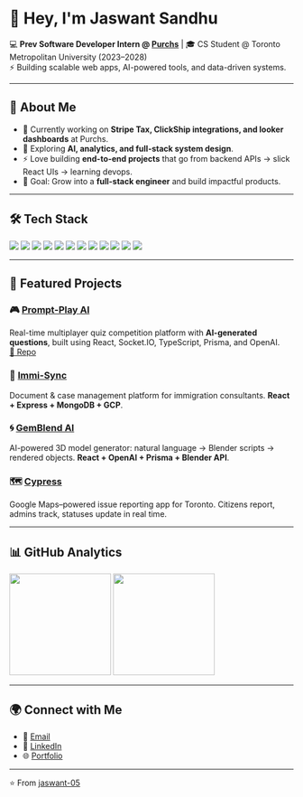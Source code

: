 # 👋 Hey, I'm Jaswant Sandhu  

💻 **Prev Software Developer Intern @ [Purchs](https://purchs.io)** | 🎓 CS Student @ Toronto Metropolitan University (2023–2028)  
⚡ Building scalable web apps, AI-powered tools, and data-driven systems.  

---

## 🚀 About Me  
- 🔭 Currently working on **Stripe Tax, ClickShip integrations, and looker dashboards** at Purchs.  
- 🌱 Exploring **AI, analytics, and full-stack system design**.  
- ⚡ Love building **end-to-end projects** that go from backend APIs → slick React UIs → learning devops.  
- 🎯 Goal: Grow into a **full-stack engineer** and build impactful products.  

---

## 🛠️ Tech Stack  
<p>
  <img src="https://img.shields.io/badge/React-20232A?style=for-the-badge&logo=react&logoColor=61DAFB" />
  <img src="https://img.shields.io/badge/TypeScript-007ACC?style=for-the-badge&logo=typescript&logoColor=white" />
  <img src="https://img.shields.io/badge/Node.js-43853D?style=for-the-badge&logo=node.js&logoColor=white" />
  <img src="https://img.shields.io/badge/Python-3776AB?style=for-the-badge&logo=python&logoColor=white" />
  <img src="https://img.shields.io/badge/Express.js-404D59?style=for-the-badge" />
  <img src="https://img.shields.io/badge/Sails.js-0A0A0A?style=for-the-badge&logo=node.js&logoColor=white" />
  <img src="https://img.shields.io/badge/Prisma-3982CE?style=for-the-badge&logo=prisma&logoColor=white" />
  <img src="https://img.shields.io/badge/PostgreSQL-316192?style=for-the-badge&logo=postgresql&logoColor=white" />
  <img src="https://img.shields.io/badge/MongoDB-4EA94B?style=for-the-badge&logo=mongodb&logoColor=white" />
  <img src="https://img.shields.io/badge/Google%20Cloud-4285F4?style=for-the-badge&logo=googlecloud&logoColor=white" />
  <img src="https://img.shields.io/badge/Looker-4285F4?style=for-the-badge&logo=looker&logoColor=white" />
  <img src="https://img.shields.io/badge/Stripe-626CD9?style=for-the-badge&logo=stripe&logoColor=white" />
</p>

---

## 📌 Featured Projects  

### 🎮 [Prompt-Play AI](https://promptplay.co)  
Real-time multiplayer quiz competition platform with **AI-generated questions**, built using React, Socket.IO, TypeScript, Prisma, and OpenAI.  
[🔗 Repo](https://github.com/jaswant-05/prompt-play)  

### 📂 [Immi-Sync](https://github.com/jaswant-05/Immi-Sync)  
Document & case management platform for immigration consultants. **React + Express + MongoDB + GCP**.  

### 🌀 [GemBlend AI](https://github.com/jaswant-05/GemBlend)  
AI-powered 3D model generator: natural language → Blender scripts → rendered objects. **React + OpenAI + Prisma + Blender API**.  

### 🗺️ [Cypress](https://github.com/jaswant-05/cypress)  
Google Maps–powered issue reporting app for Toronto. Citizens report, admins track, statuses update in real time.  

---

## 📊 GitHub Analytics  
<p>
  <img height="180em" src="https://github-readme-stats.vercel.app/api?username=jaswant-05&show_icons=true&theme=radical" />
  <img height="180em" src="https://github-readme-stats.vercel.app/api/top-langs/?username=jaswant-05&layout=compact&theme=radical" />
</p>  

---

## 🌍 Connect with Me  
- 📩 [Email](mailto:jaswant@numericnest.com)  
- 💼 [LinkedIn](https://linkedin.com/in/jaswant-sandhu-22a79a300)  
- 🌐 [Portfolio](https://jaswantsandhu.dev)  

---
⭐️ From [jaswant-05](https://github.com/jaswant-05)  
